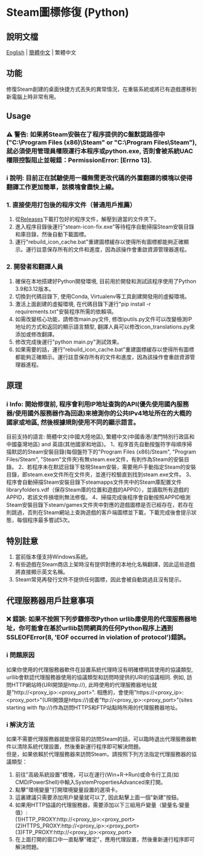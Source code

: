 # Steam圖標修復 (Python)
## 說明文檔
[English](https://github.com/brotherjie-win/steam-icon-fix/blob/main/README.md) | [簡體中文](https://github.com/brotherjie-win/steam-icon-fix/blob/main/README_SC.md) | 繁體中文
## 功能
修復Steam創建的桌面快捷方式丟失的異常情況，在重裝系統或將已有遊戲遷移到新電腦上時非常有用。
## Usage
### ⚠ 警告: 如果將Steam安裝在了程序提供的C盤默認路徑中("C:\Program Files (x86)\Steam" or "C:\Program Files\Steam"), 就必須使用管理員權限運行本程序或python.exe, 否則會被系統UAC權限控製阻止並報錯：PermissionError: [Errno 13].  
### ℹ 說明: 目前正在試驗使用一種無需更改代碼的外置翻譯的模塊以使得翻譯工作更加簡單，該模塊會盡快上線。
### 1. 直接使用打包後的程序文件（普通用戶推薦）
1. 從[Releases](https://github.com/brotherjie-win/steam-icon-fix/releases/latest)下載打包好的程序文件，解壓到適當的文件夾下。
2. 進入程序目錄後運行"steam-icon-fix.exe"等待程序自動掃描Steam安裝目錄和庫目錄，然後自動下載圖標。
3. 運行"rebuild_icon_cache.bat"重建圖標緩存以使得所有圖標都能夠正確顯示。運行註意保存所有的文件和進度，因為該操作會重啟資源管理器進程。
### 2. 開發者和翻譯人員
1. 確保在本地搭建好Python開發環境, 目前用於開發和測試該程序使用了Python 3.9和3.12版本。
2. 切換到代碼目錄下, 使用Conda, Virtualenv等工具創建開發用的虛擬環境。
3. 激活上面創建的虛擬環境, 在代碼目錄下運行"pip install -r requirements.txt"安裝程序所需的依賴項。
4. 如需改變核心功能，請修改main.py文件, 修改iputils.py文件可以改變檢測IP地址的方式和返回的顯示語言類型, 翻譯人員可以修改icon_translations.py來添加或修改翻譯。  
5. 修改完成後運行"python main.py"測試效果。
6. 如果需要的話，運行"rebuild_icon_cache.bat"重建圖標緩存以使得所有圖標都能夠正確顯示。運行註意保存所有的文件和進度，因為該操作會重啟資源管理器進程。
## 原理
### ℹ Info: 開始修復前, 程序會利用IP地址查詢的API(優先使用國內服務器/使用國外服務器作為回退)來檢測你的公共IPv4地址所在的大概的國家或地區, 然後根據規則使用不同的顯示語言。 
目前支持的語言: 簡體中文(中國大陸地區), 繁體中文(中國香港/澳門特別行政區和中國臺灣地區) and 英語(其他國家和地區)。
1、程序首先自動按盤符字母順序掃描默認的Steam安裝目錄(每個盤符下的"Program Files (x86)/Steam", "Program Files/Steam", "Steam"文件夾)有無steam.exe文件，有則作為Steam的安裝目錄。
2、若程序未在默認目錄下發現Steam安裝，需要用戶手動指定Steam的安裝目錄，即steam.exe文件所在文件夾，並進行校驗直到找到steam.exe文件。
3、程序會自動掃描Steam安裝目錄下steamapps文件夾中的Steam庫配置文件libraryfolders.vdf（保存Steam庫的位置和遊戲的APPID），並讀取所有遊戲的APPID，若該文件損壞則無法修復。
4、掃描完成後程序會自動按照APPID檢測Steam安裝目錄下steam/games文件夾中對應的遊戲圖標是否已經存在，若存在則跳過，否則在Steam網站上查詢遊戲的客戶端圖標並下載，下載完成後會提示狀態，每個程序最多嘗試5次。
## 特別註意
1. 當前版本僅支持Windows系統。
2. 有些遊戲在Steam商店上架時沒有提供對應的本地化名稱翻譯，因此這些遊戲將直接顯示英文名稱。
3. Steam常見再發行文件不提供任何圖標，因此會被自動跳過且沒有提示。
## 代理服務器用戶註意事項
### ❌ 錯誤: 如果不按照下列步驟修改Python urllib庫使用的代理服務器地址，你可能會在基於urllib訪問網頁的任何Python程序上遇到 SSLEOFError(8, 'EOF occurred in violation of protocol')錯誤。
### ℹ 問題原因 
如果你使用的代理服務器軟件在設置系統代理時沒有明確標明其使用的協議類型, urllib會默認代理服務器使用的協議類型和訪問時提供的URI的協議相同. 例如, 訪問HTTP網站時(URI開頭是http://), 此時使用的代理服務器地址就是"http://<proxy_ip>:<proxy_port>". 相應的，會使用"https://<proxy_ip>:<proxy_port>"(URI開頭是https://)或者"ftp://<proxy_ip>:<proxy_port>"(sites starting with ftp://)作為訪問HTTPS和FTP站點時所用的代理服務器地址。
### ℹ 解決方法 
如果不需要代理服務器就能很容易的訪問Steam的話，可以臨時退出代理服務器軟件以清除系統代理設置，然後重新運行程序即可解決問題。  
但是，如果依賴於代理服務器來訪問Steam，請按照下列方法指定代理服務器的協議類型：
1. 前往"高級系統設置"模塊，可以在運行(Win+R->Run)或命令行工具(如CMD/PowerShell)中輸入SystemPropertiesAdvanced來打開。
2. 點擊"環境變量"打開環境變量設置的選項卡。
3. 這裏建議只需要添加用戶變量就可以了, 因此點擊上面一個"新建"按鈕。
4. 如果用HTTP協議的代理服務器，需要添加以下三組用戶變量（變量名:變量值）:    
(1)HTTP_PROXY:http://<proxy_ip>:<proxy_port>  
(2)HTTPS_PROXY:http://<proxy_ip>:<proxy_port>  
(3)FTP_PROXY:http://<proxy_ip>:<proxy_port>  
5. 在上面打開的窗口中一直點擊"確定"，應用代理設置，然後重新運行程序即可解決問題。  
